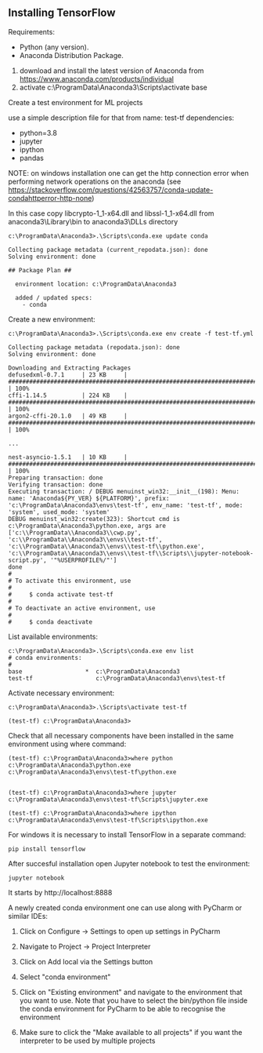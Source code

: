 ## Installing TensorFlow

Requirements:

* Python (any version).
* Anaconda Distribution Package.

1) download and install the latest version of Anaconda from https://www.anaconda.com/products/individual
2) activate c:\ProgramData\Anaconda3\Scripts\activate base

Create a test environment for ML projects

use a simple description file for that from 
name: test-tf
dependencies:
  - python=3.8
  - jupyter
  - ipython
  - pandas

NOTE: on windows installation one can get the http connection error when performing network operations on the anaconda 
(see https://stackoverflow.com/questions/42563757/conda-update-condahttperror-http-none)

In this case copy libcrypto-1_1-x64.dll and libssl-1_1-x64.dll from anaconda3\Library\bin to anaconda3\DLLs directory

```
c:\ProgramData\Anaconda3>.\Scripts\conda.exe update conda

Collecting package metadata (current_repodata.json): done
Solving environment: done

## Package Plan ##

  environment location: c:\ProgramData\Anaconda3

  added / updated specs:
    - conda
```
Create a new environment:

```
c:\ProgramData\Anaconda3>.\Scripts\conda.exe env create -f test-tf.yml

Collecting package metadata (repodata.json): done
Solving environment: done

Downloading and Extracting Packages
defusedxml-0.7.1     | 23 KB     | ############################################################################ | 100%
cffi-1.14.5          | 224 KB    | ############################################################################ | 100%
argon2-cffi-20.1.0   | 49 KB     | ############################################################################ | 100%

...

nest-asyncio-1.5.1   | 10 KB     | ############################################################################ | 100%
Preparing transaction: done
Verifying transaction: done
Executing transaction: / DEBUG menuinst_win32:__init__(198): Menu: name: 'Anaconda${PY_VER} ${PLATFORM}', prefix: 'c:\ProgramData\Anaconda3\envs\test-tf', env_name: 'test-tf', mode: 'system', used_mode: 'system'
DEBUG menuinst_win32:create(323): Shortcut cmd is c:\ProgramData\Anaconda3\python.exe, args are ['c:\\ProgramData\\Anaconda3\\cwp.py', 'c:\\ProgramData\\Anaconda3\\envs\\test-tf', 'c:\\ProgramData\\Anaconda3\\envs\\test-tf\\python.exe', 'c:\\ProgramData\\Anaconda3\\envs\\test-tf\\Scripts\\jupyter-notebook-script.py', '"%USERPROFILE%/"']
done
#
# To activate this environment, use
#
#     $ conda activate test-tf
#
# To deactivate an active environment, use
#
#     $ conda deactivate

```


List available environments:

```
c:\ProgramData\Anaconda3>.\Scripts\conda.exe env list
# conda environments:
#
base                  *  c:\ProgramData\Anaconda3
test-tf                  c:\ProgramData\Anaconda3\envs\test-tf
```

Activate necessary environment:

```
c:\ProgramData\Anaconda3>.\Scripts\activate test-tf

(test-tf) c:\ProgramData\Anaconda3>
```
	
Check that all necessary components have been installed in the same environment using where command:

```
(test-tf) c:\ProgramData\Anaconda3>where python
c:\ProgramData\Anaconda3\python.exe
c:\ProgramData\Anaconda3\envs\test-tf\python.exe


(test-tf) c:\ProgramData\Anaconda3>where jupyter
c:\ProgramData\Anaconda3\envs\test-tf\Scripts\jupyter.exe

(test-tf) c:\ProgramData\Anaconda3>where ipython
c:\ProgramData\Anaconda3\envs\test-tf\Scripts\ipython.exe
```

For windows it is necessary to install TensorFlow in a separate command:

```
pip install tensorflow
```

After succesful installation open Jupyter notebook to test the environment:

```
jupyter notebook
```

It starts by http://localhost:8888



A newly created conda environment one can use along with PyCharm or similar IDEs:

1) Click on Configure -> Settings to open up settings in PyCharm

2) Navigate to Project -> Project Interpreter

3) Click on Add local via the Settings button

4) Select "conda environment"

5) Click on "Existing environment" and navigate to the environment that you want to use. Note that you have to select the bin/python file inside the conda environment for PyCharm to be able to recognise the environment

6) Make sure to click the "Make available to all projects" if you want the interpreter to be used by multiple projects

